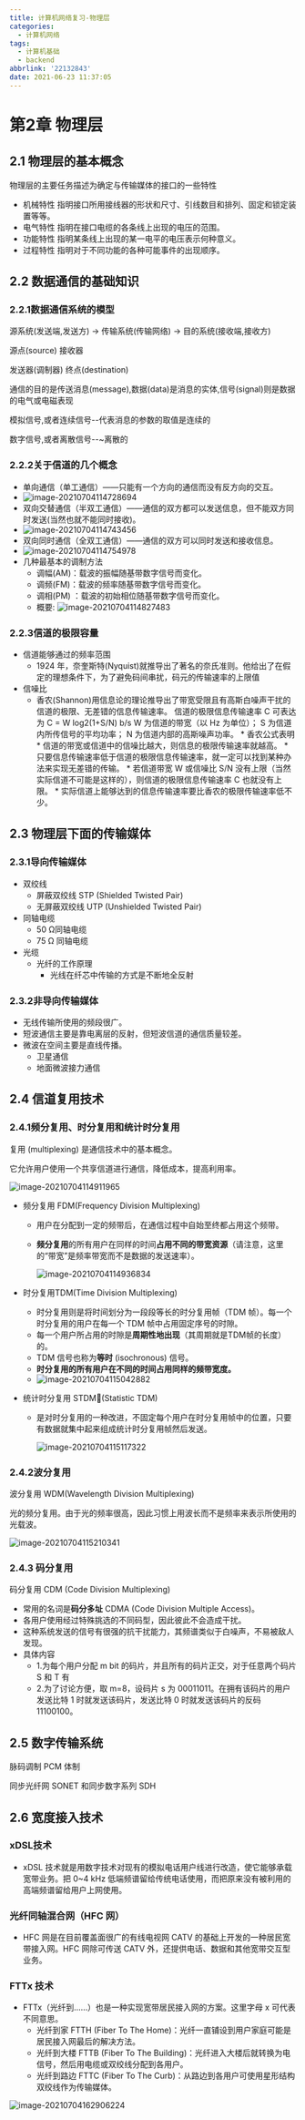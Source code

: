 ```yaml
---
title: 计算机网络复习-物理层
categories:
  - 计算机网络
tags:
  - 计算机基础
  - backend
abbrlink: '22132843'
date: 2021-06-23 11:37:05
---
```


# 第2章 物理层



## 2.1 物理层的基本概念

物理层的主要任务描述为确定与传输媒体的接口的一些特性

* 机械特性    指明接口所用接线器的形状和尺寸、引线数目和排列、固定和锁定装置等等。
* 电气特性    指明在接口电缆的各条线上出现的电压的范围。
* 功能特性    指明某条线上出现的某一电平的电压表示何种意义。
* 过程特性    指明对于不同功能的各种可能事件的出现顺序。 

## 2.2 数据通信的基础知识

### 2.2.1数据通信系统的模型

源系统(发送端,发送方) 	-> 	传输系统(传输网络) 	-> 	目的系统(接收端,接收方)

源点(source)							  											  接收器	

发送器(调制器)                                                                         终点(destination)

通信的目的是传送消息(message),数据(data)是消息的实体,信号(signal)则是数据的电气或电磁表现

模拟信号,或者连续信号--代表消息的参数的取值是连续的

数字信号,或者离散信号--~离散的

### 2.2.2关于信道的几个概念

* 单向通信（单工通信）——只能有一个方向的通信而没有反方向的交互。
* ![image-20210704114728694](http://static.codenote.xyz/img/20210704114728.png)
* 双向交替通信（半双工通信）——通信的双方都可以发送信息，但不能双方同时发送(当然也就不能同时接收)。
* ![image-20210704114743456](http://static.codenote.xyz/img/20210704114743.png)
* 双向同时通信（全双工通信）——通信的双方可以同时发送和接收信息。 
* ![image-20210704114754978](http://static.codenote.xyz/img/20210704114755.png)
* 几种最基本的调制方法
	* 调幅(AM)：载波的振幅随基带数字信号而变化。 
	* 调频(FM)：载波的频率随基带数字信号而变化。
	* 调相(PM) ：载波的初始相位随基带数字信号而变化。 
	* 概要: ![image-20210704114827483](http://static.codenote.xyz/img/20210704114827.png)

### 2.2.3信道的极限容量

* 信道能够通过的频率范围
	* 1924 年，奈奎斯特(Nyquist)就推导出了著名的奈氏准则。他给出了在假定的理想条件下，为了避免码间串扰，码元的传输速率的上限值
* 信噪比
	* 香农(Shannon)用信息论的理论推导出了带宽受限且有高斯白噪声干扰的信道的极限、无差错的信息传输速率。
		信道的极限信息传输速率 C 可表达为
		C = W log2(1+S/N)  b/s 
		W 为信道的带宽（以 Hz 为单位）；
		S 为信道内所传信号的平均功率；
		N 为信道内部的高斯噪声功率。
		  * 香农公式表明
			* 信道的带宽或信道中的信噪比越大，则信息的极限传输速率就越高。 
			* 只要信息传输速率低于信道的极限信息传输速率，就一定可以找到某种办法来实现无差错的传输。 
			* 若信道带宽 W 或信噪比 S/N 没有上限（当然实际信道不可能是这样的），则信道的极限信息传输速率 C 也就没有上限。
			* 实际信道上能够达到的信息传输速率要比香农的极限传输速率低不少。

## 2.3 物理层下面的传输媒体

### 2.3.1导向传输媒体

* 双绞线
	* 屏蔽双绞线 STP (Shielded Twisted Pair)
	* 无屏蔽双绞线 UTP (Unshielded Twisted Pair) 
* 同轴电缆
	* 50 Ω同轴电缆
	* 75 Ω 同轴电缆
* 光缆 
	* 光纤的工作原理
		* 光线在纤芯中传输的方式是不断地全反射

### 2.3.2非导向传输媒体

* 无线传输所使用的频段很广。
* 短波通信主要是靠电离层的反射，但短波信道的通信质量较差。
* 微波在空间主要是直线传播。 
	* 卫星通信  
	* 地面微波接力通信

## 2.4 信道复用技术

### 2.4.1频分复用、时分复用和统计时分复用

复用 (multiplexing) 是通信技术中的基本概念。

它允许用户使用一个共享信道进行通信，降低成本，提高利用率。

![image-20210704114911965](http://static.codenote.xyz/img/20210704114912.png)



* 频分复用 FDM(Frequency Division Multiplexing) 

	* 用户在分配到一定的频带后，在通信过程中自始至终都占用这个频带。

	* **频分复用**的所有用户在同样的时间**占用不同的带宽资源**（请注意，这里的“带宽”是频率带宽而不是数据的发送速率）。 

		![image-20210704114936834](http://static.codenote.xyz/img/20210704114936.png)

* 时分复用TDM(Time Division Multiplexing) 

	* 时分复用则是将时间划分为一段段等长的时分复用帧（TDM 帧）。每一个时分复用的用户在每一个 TDM 帧中占用固定序号的时隙。
	* 每一个用户所占用的时隙是**周期性地出现**（其周期就是TDM帧的长度）的。
	* TDM 信号也称为**等时** (isochronous) 信号。
	* **时分复用的所有用户在不同的时间占用同样的频带宽度。**
	* ![image-20210704115042882](http://static.codenote.xyz/img/20210704115042.png)

* 统计时分复用 STDM(Statistic TDM)  

	* 是对时分复用的一种改进，不固定每个用户在时分复用帧中的位置，只要有数据就集中起来组成统计时分复用帧然后发送。

		![image-20210704115117322](http://static.codenote.xyz/img/20210704115117.png)

### 2.4.2波分复用

波分复用 WDM(Wavelength Division Multiplexing)

光的频分复用。由于光的频率很高，因此习惯上用波长而不是频率来表示所使用的光载波。

![image-20210704115210341](http://static.codenote.xyz/img/20210704115210.png)

### 2.4.3 码分复用

码分复用 CDM  (Code Division Multiplexing)

* 常用的名词是**码分多址** CDMA (Code Division Multiple Access)。
* 各用户使用经过特殊挑选的不同码型，因此彼此不会造成干扰。
* 这种系统发送的信号有很强的抗干扰能力，其频谱类似于白噪声，不易被敌人发现。 
* 具体内容
	* 1.为每个用户分配 m bit 的码片，并且所有的码片正交，对于任意两个码片 S 和 T 有
	* 2.为了讨论方便，取 m=8，设码片 s 为 00011011。在拥有该码片的用户发送比特 1 时就发送该码片，发送比特 0 时就发送该码片的反码 11100100。

## 2.5 数字传输系统

脉码调制 PCM 体制

同步光纤网 SONET 和同步数字系列 SDH

## 2.6 宽度接入技术

### xDSL技术

* xDSL 技术就是用数字技术对现有的模拟电话用户线进行改造，使它能够承载宽带业务。把 0~4 kHz 低端频谱留给传统电话使用，而把原来没有被利用的高端频谱留给用户上网使用。

### 光纤同轴混合网（HFC 网）

* HFC 网是在目前覆盖面很广的有线电视网 CATV 的基础上开发的一种居民宽带接入网。HFC 网除可传送 CATV 外，还提供电话、数据和其他宽带交互型业务。

### FTTx 技术

* FTTx（光纤到……）也是一种实现宽带居民接入网的方案。这里字母 x 可代表不同意思。
	* 光纤到家 FTTH (Fiber To The Home)：光纤一直铺设到用户家庭可能是居民接入网最后的解决方法。
	* 光纤到大楼 FTTB (Fiber To The Building)：光纤进入大楼后就转换为电信号，然后用电缆或双绞线分配到各用户。
	* 光纤到路边 FTTC (Fiber To The Curb)：从路边到各用户可使用星形结构双绞线作为传输媒体。 



![image-20210704162906224](http://static.codenote.xyz/img/20210704162907.png)